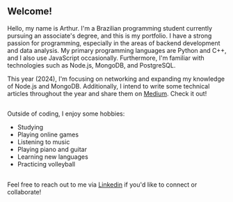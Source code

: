 <h2>Welcome!</h2>

Hello, my name is Arthur. I'm a Brazilian programming student currently pursuing an associate's degree, and this is my portfolio. I have a strong passion for programming, especially in the areas of backend development and data analysis. My primary programming languages are Python and C++, and I also use JavaScript occasionally. Furthermore, I'm familiar with technologies such as Node.js, MongoDB, and PostgreSQL.

This year (2024), I'm focusing on networking and expanding my knowledge of Node.js and MongoDB. Additionally, I intend to write some technical articles throughout the year and share them on [Medium](https://medium.com/@arthurvinice). Check it out!

##

Outside of coding, I enjoy some hobbies:

* Studying
* Playing online games
* Listening to music
* Playing piano and guitar
* Learning new languages
* Practicing volleyball

##

Feel free to reach out to me via [Linkedin](https://www.linkedin.com/in/arthurfmacedo/) if you'd like to connect or collaborate!


